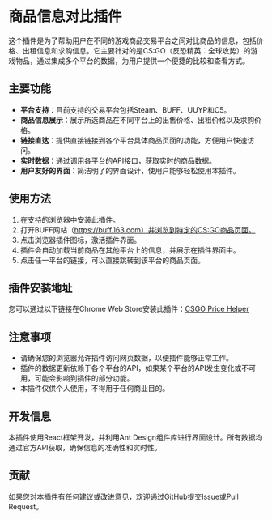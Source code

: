 # 商品信息对比插件

这个插件是为了帮助用户在不同的游戏商品交易平台之间对比商品的信息，包括价格、出租信息和求购信息。它主要针对的是CS:GO（反恐精英：全球攻势）的游戏物品，通过集成多个平台的数据，为用户提供一个便捷的比较和查看方式。

## 主要功能

- **平台支持**：目前支持的交易平台包括Steam、BUFF、UUYP和C5。
- **商品信息展示**：展示所选商品在不同平台上的出售价格、出租价格以及求购价格。
- **链接直达**：提供直接链接到各个平台具体商品页面的功能，方便用户快速访问。
- **实时数据**：通过调用各平台的API接口，获取实时的商品数据。
- **用户友好的界面**：简洁明了的界面设计，使用户能够轻松使用本插件。

## 使用方法

1. 在支持的浏览器中安装此插件。
2. 打开BUFF网站（https://buff.163.com）并浏览到特定的CS:GO商品页面。
3. 点击浏览器插件图标，激活插件界面。
4. 插件会自动加载当前商品在其他平台上的信息，并展示在插件界面中。
5. 点击任一平台的链接，可以直接跳转到该平台的商品页面。

## 插件安装地址

您可以通过以下链接在Chrome Web Store安装此插件：[CSGO Price Helper](https://chromewebstore.google.com/detail/csgo-price-helper/gllpkeapfamjcbkacnbmobfkgnhlfkhf)

## 注意事项

- 请确保您的浏览器允许插件访问网页数据，以便插件能够正常工作。
- 插件的数据更新依赖于各个平台的API，如果某个平台的API发生变化或不可用，可能会影响到插件的部分功能。
- 本插件仅供个人使用，不得用于任何商业目的。

## 开发信息

本插件使用React框架开发，并利用Ant Design组件库进行界面设计。所有数据均通过官方API获取，确保信息的准确性和实时性。

## 贡献

如果您对本插件有任何建议或改进意见，欢迎通过GitHub提交Issue或Pull Request。
